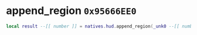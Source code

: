 # append_region `0x95666EE0`

```lua
local result --[[ number ]] = natives.hud.append_region(_unk0 --[[ number ]], _unk1 --[[ number ]], _unk2 --[[ number ]], _unk3 --[[ number ]], _unk4 --[[ number ]], _unk5 --[[ number ]], _unk6 --[[ number ]])
```